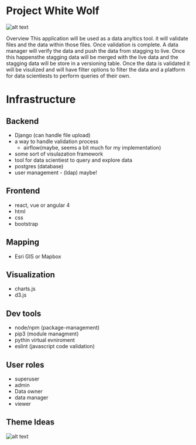 # Project White Wolf

![alt text](https://banner2.kisspng.com/20180425/tee/kisspng-gray-wolf-logo-photography-wolf-logo-5ae014b8d9bff4.9472205715246348088919.jpg)


Overview
This application will be used as a data anyltics tool. it will validate files and the data within those files. Once validation is complete. A data manager will verify the data and push the data from stagging to live. Once this happensthe stagging data will be merged with the live data and the stagging data will be store in a versioning table. Once the data is validated it will be visulized and will have filter options to filter the data and a platform for data scientiests to perform queries of their own. 

# Infrastructure 

Backend 
---
- Django (can handle file upload)
- a way to handle validation process
  - airflow(maybe, seems a bit much for my implementation)
- some sort of visulazation framework
- tool for data scientiest to query and explore data
- postgres (database)
- user management - (ldap) maybe!

Frontend
---
- react, vue or angular 4
- html
- css
- bootstrap

Mapping
---
- Esri GIS or Mapbox

Visualization
---
- charts.js
- d3.js

Dev tools
---
- node/npm (package-management)
- pip3 (module managment)
- pythin virtual evniroment
- eslint (javascript code validation)

User roles
---
- superuser
- admin
- Data owner
- data manager
- viewer

Theme Ideas
---
![alt text](https://d85wutc1n854v.cloudfront.net/live/products/600x375/WB09498FH.png?v=4.1.0)

